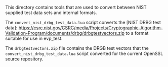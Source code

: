 This directory contains tools that are used to convert between NIST supplied
test data sets and internal formats.

The `convert_nist_drbg_test_data.lua` script converts the
[NIST DRBG test data]: https://csrc.nist.gov/CSRC/media/Projects/Cryptographic-Algorithm-Validation-Program/documents/drbg/drbgtestvectors.zip
to a format suitable for use in evp_test.

The `drbgtestvectors.zip` file contains the DRGB test vectors that the
`convert_nist_drbg_test_data.lua` script converted for the current OpenSSL
source repository.
